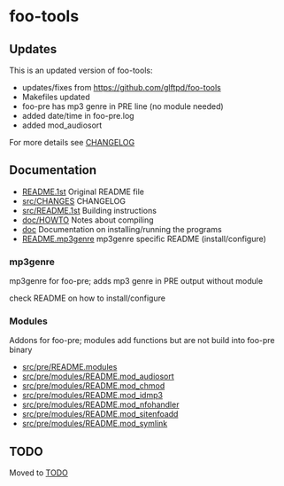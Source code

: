 # foo-tools

## Updates

This is an updated version of foo-tools:

- updates/fixes from https://github.com/glftpd/foo-tools
- Makefiles updated
- foo-pre has mp3 genre in PRE line (no module needed)
- added date/time in foo-pre.log
- added mod_audiosort

For more details see [CHANGELOG](src/CHANGES)

## Documentation

- [README.1st](README.1st) Original README file
- [src/CHANGES](src/CHANGES) CHANGELOG
- [src/README.1st](src/README.1st) Building instructions
- [doc/HOWTO](doc/HOWTO) Notes about compiling
- [doc](doc) Documentation on installing/running the programs
- [README.mp3genre](src/pre/README.mp3genre) mp3genre specific README (install/configure)

### mp3genre

mp3genre for foo-pre; adds mp3 genre in PRE output without module

check README on how to install/configure

### Modules

Addons for foo-pre; modules add functions but are not build into foo-pre binary

- [src/pre/README.modules](src/pre/README.modules)
- [src/pre/modules/README.mod_audiosort](src/pre/modules/README.mod_audiosort)
- [src/pre/modules/README.mod_chmod](src/pre/modules/README.mod_chmod)
- [src/pre/modules/README.mod_idmp3](src/pre/modules/README.mod_idmp3)
- [src/pre/modules/README.mod_nfohandler](src/pre/modules/README.mod_nfohandler)
- [src/pre/modules/README.mod_sitenfoadd](src/pre/modules/README.mod_sitenfoadd)
- [src/pre/modules/README.mod_symlink](src/pre/modules/README.mod_symlink)

## TODO

Moved to [TODO](TODO.md)

